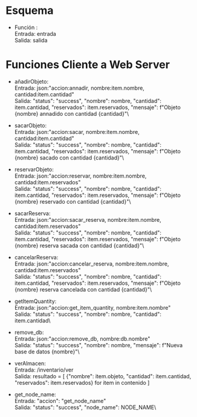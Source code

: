 # Esquema
- Función :\
  Entrada: entrada\
  Salida: salida
  
# Funciones Cliente a Web Server
- añadirObjeto:\
  Entrada: json:"accion:annadir, nombre:item.nombre, cantidad:item.cantidad"\
  Salida: "status": "success", "nombre": nombre, "cantidad": item.cantidad, "reservados": item.reservados, "mensaje": f"Objeto {nombre} annadido con cantidad {cantidad}"\
  
- sacarObjeto:\
  Entrada: json:"accion:sacar, nombre:item.nombre, cantidad:item.cantidad"\
  Salida: "status": "success", "nombre": nombre, "cantidad": item.cantidad, "reservados": item.reservados, "mensaje": f"Objeto {nombre} sacado con cantidad {cantidad}"\
  
- reservarObjeto:\
  Entrada: json:"accion:reservar, nombre:item.nombre, cantidad:item.reservados"\
  Salida: "status": "success", "nombre": nombre, "cantidad": item.cantidad, "reservados": item.reservados, "mensaje": f"Objeto {nombre} reservado con cantidad {cantidad}"\
  
- sacarReserva:\
  Entrada: json:"accion:sacar_reserva, nombre:item.nombre, cantidad:item.reservados"\
  Salida: "status": "success", "nombre": nombre, "cantidad": item.cantidad, "reservados": item.reservados, "mensaje": f"Objeto {nombre} reserva sacada con cantidad {cantidad}"\
  
- cancelarReserva:\
  Entrada: json:"accion:cancelar_reserva, nombre:item.nombre, cantidad:item.reservados"\
  Salida: "status": "success", "nombre": nombre, "cantidad": item.cantidad, "reservados": item.reservados, "mensaje": f"Objeto {nombre} reserva cancelada con cantidad {cantidad}"\
  
- getItemQuantity:\
  Entrada: json:"accion:get_item_quantity, nombre:item.nombre"\
  Salida: "status": "success", "nombre": nombre, "cantidad": item.cantidad\
  
- remove_db:\
  Entrada: json:"accion:remove_db, nombre:db.nombre"\
  Salida: "status": "success", "nombre": nombre, "mensaje": f"Nueva base de datos {nombre}"\
  
- verAlmacen:\
  Entrada: /inventario/ver\
  Salida: resultado = [
                {"nombre": item.objeto, "cantidad": item.cantidad, "reservados": item.reservados}
                for item in contenido
            ]

- get_node_name:\
  Entrada: "accion": "get_node_name"\
  Salida: "status": "success", "node_name": NODE_NAME\

  
